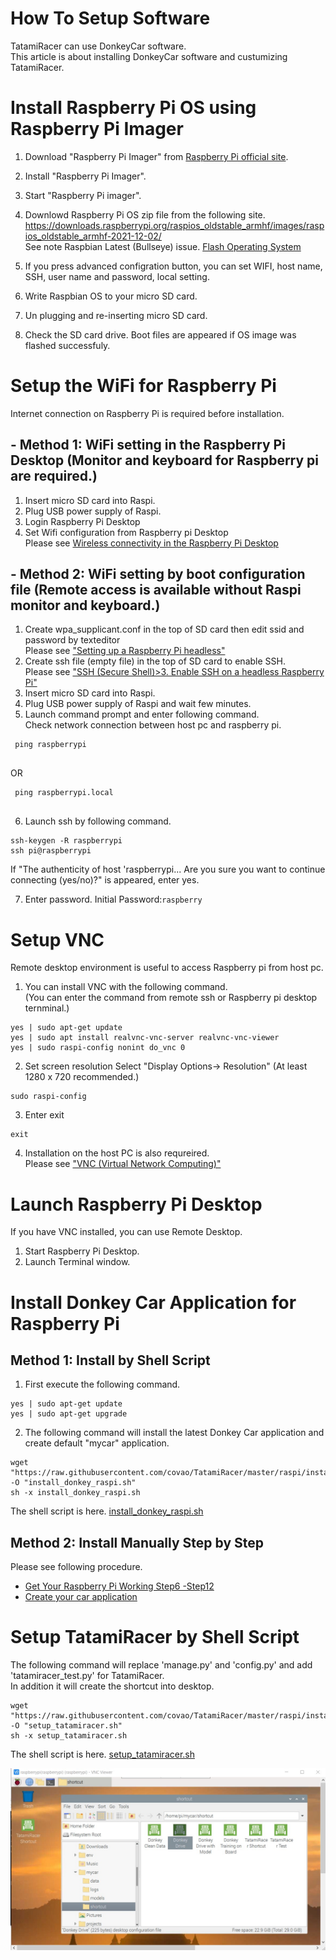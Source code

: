 # How To Setup Software

TatamiRacer can use DonkeyCar software.  
This article is about installing DonkeyCar software and custumizing TatamiRacer.  

# Install Raspberry Pi OS using Raspberry Pi Imager
1. Download "Raspberry Pi Imager" from [Raspberry Pi official site](https://www.raspberrypi.org/software/). 
2. Install "Raspberry Pi Imager".
3. Start "Raspberry Pi imager".
4. Downlowd Raspberry Pi OS zip file from the following site.  
https://downloads.raspberrypi.org/raspios_oldstable_armhf/images/raspios_oldstable_armhf-2021-12-02/  
See note Raspbian Latest (Bullseye) issue. [Flash Operating System](https://docs.donkeycar.com/guide/robot_sbc/setup_raspberry_pi/#step-1-flash-operating-system)

5. If you press advanced configration button, you can set WIFI, host name, SSH, user name and password, local setting.
6. Write Raspbian OS to your micro SD card.
7. Un plugging and re-inserting micro SD card.
8. Check the SD card drive. Boot files are appeared if OS image was flashed successfuly.

# Setup the WiFi for Raspberry Pi
Internet connection on Raspberry Pi is required before installation.
## - Method 1: WiFi setting in the Raspberry Pi Desktop (Monitor and keyboard for Raspberry pi are required.)
1. Insert micro SD card into Raspi.
2. Plug USB power supply of Raspi.
3. Login Raspberry Pi Desktop
4. Set Wifi configuration from Raspberry pi Desktop  
 Please see [Wireless connectivity in the Raspberry Pi Desktop](https://bwww.raspberrypi.org/documentation/configuration/wireless/desktop.md)
## - Method 2: WiFi setting by boot configuration file (Remote access is available without Raspi monitor and keyboard.) 
1. Create wpa_supplicant.conf in the top of SD card then edit ssid and password by texteditor  
 Please see ["Setting up a Raspberry Pi headless"](https://docs.donkeycar.com/guide/robot_sbc/setup_raspberry_pi/)
2. Create ssh file (empty file) in the top of SD card to enable SSH.  
 Please see ["SSH (Secure Shell)>3. Enable SSH on a headless Raspberry Pi"](https://www.raspberrypi.org/documentation/remote-access/ssh/)
3. Insert micro SD card into Raspi.
4. Plug USB power supply of Raspi and wait few minutes.
5. Launch command prompt and enter following command.  
 Check network connection between host pc and raspberry pi.  
~~~
 ping raspberrypi
 
~~~
OR
~~~
 ping raspberrypi.local
 
~~~

6. Launch ssh by following command.  
~~~
ssh-keygen -R raspberrypi
ssh pi@raspberrypi

~~~
If "The authenticity of host 'raspberrypi... Are you sure you want to continue connecting (yes/no)?" is appeared, enter yes.  

7. Enter password. Initial Password:<code>raspberry</code>

# Setup VNC
Remote desktop environment is useful to access Raspberry pi from host pc.  
1. You can install VNC with the following command.  
(You can enter the command from remote ssh or Raspberry pi desktop ternminal.)  
~~~
yes | sudo apt-get update
yes | sudo apt install realvnc-vnc-server realvnc-vnc-viewer
yes | sudo raspi-config nonint do_vnc 0

~~~
2. Set screen resolution
Select "Display Options-> Resolution" (At least 1280 x 720 recommended.)
~~~
sudo raspi-config

~~~
3. Enter exit 
~~~
exit

~~~
4. Installation on the host PC is also requreired.  
Please see ["VNC (Virtual Network Computing)"](https://www.raspberrypi.org/documentation/remote-access/vnc/)  

# Launch Raspberry Pi Desktop
If you have VNC installed, you can use Remote Desktop.
1. Start Raspberry Pi Desktop.  
2. Launch Terminal window.

# Install Donkey Car Application for Raspberry Pi
## Method 1: Install by Shell Script 
1. First execute the following command.  
~~~
yes | sudo apt-get update
yes | sudo apt-get upgrade

~~~


2. The following command will install the latest Donkey Car application and create default "mycar" application.
~~~
wget "https://raw.githubusercontent.com/covao/TatamiRacer/master/raspi/install/install_donkey_raspi.sh" -O "install_donkey_raspi.sh"
sh -x install_donkey_raspi.sh

~~~
The shell script is here. [install_donkey_raspi.sh](https://raw.githubusercontent.com/covao/TatamiRacer/master/raspi/install/install_donkey_raspi.sh)

## Method 2: Install Manually Step by Step
Please see following procedure.
- [Get Your Raspberry Pi Working Step6 -Step12 ](https://docs.donkeycar.com/guide/robot_sbc/setup_raspberry_pi/#step-6-update-and-upgrade)
- [Create your car application](https://docs.donkeycar.com/guide/create_application/)

# Setup TatamiRacer by Shell Script 
The following command will replace 'manage.py' and 'config.py' and add 'tatamiracer_test.py' for TatamiRacer.  
In addition it will create the shortcut into desktop.  
~~~
wget "https://raw.githubusercontent.com/covao/TatamiRacer/master/raspi/install/setup_tatamiracer.sh" -O "setup_tatamiracer.sh"
sh -x setup_tatamiracer.sh

~~~
The shell script is here. [setup_tatamiracer.sh](https://raw.githubusercontent.com/covao/TatamiRacer/master/raspi/install/setup_tatamiracer.sh)

<img src="../img/TatamiRacer_Shortcut.jpg" alt="" title="" width="640" height="">

